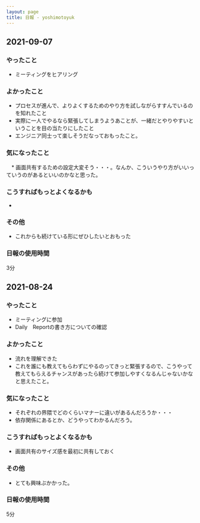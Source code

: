 ```yaml
---
layout: page
title: 日報 - yoshimotoyuk
---
```

## 2021-09-07

### やったこと
  
  * ミーティングをヒアリング
  
### よかったこと

  * プロセスが進んで、よりよくするためのやり方を試しながらすすんでいるのを知れたこと
  * 実際に一人でやるなら緊張してしまうようあことが、一緒だとやりやすいということを目の当たりにしたこと
  * エンジニア同士って楽しそうだなっておもったこと。

### 気になったこと

　* 画面共有するための設定大変そう・・・。なんか、こういうやり方がいいっていうのがあるといいのかなと思った。

### こうすればもっとよくなるかも

  * 

### その他

  * これからも続けている形にぜひしたいとおもった

### 日報の使用時間

3分


## 2021-08-24

### やったこと
  
  * ミーティングに参加
  * Daily　Reportの書き方についての確認

### よかったこと

  * 流れを理解できた
  * これを誰にも教えてもらわずにやるのってきっと緊張するので、こうやって教えてもらえるチャンスがあったら続けて参加しやすくなるんじゃないかなと思えたこと。

### 気になったこと

  * それぞれの界隈でどのくらいマナーに違いがあるんだろうか・・・
  * 依存関係にあるとか、どうやってわかるんだろう。

### こうすればもっとよくなるかも

  * 画面共有のサイズ感を最初に共有しておく

### その他

  * とても興味ぶかかった。

### 日報の使用時間

5分

